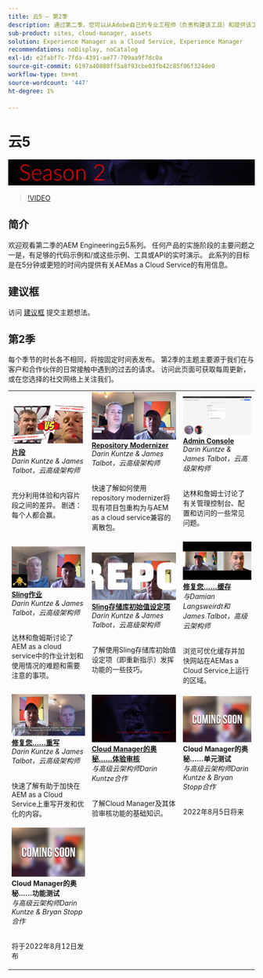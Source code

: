 ```yaml
---
title: 云5 — 第2季
description: 通过第二季，您可以从Adobe自己的专业工程师（负责构建该工具）和提供该工具的专家服务人员那里了解与Adobe Experience Manager(AEM)as a Cloud Service的信息。
sub-product: sites, cloud-manager, assets
solution: Experience Manager as a Cloud Service, Experience Manager
recommendations: noDisplay, noCatalog
exl-id: e2fabf7c-7fda-4391-ae77-709aa9f7dc0a
source-git-commit: 6197a40888ff5a8f93cbe03fb42c85f06f324de0
workflow-type: tm+mt
source-wordcount: '447'
ht-degree: 1%

---
```


# 云5

![AEM专家系列](./imgs/masthead-s2.png)
>[!VIDEO](https://video.tv.adobe.com/v/343127)

## 简介

欢迎观看第二季的AEM Engineering云5系列。 任何产品的实施阶段的主要问题之一是，有足够的代码示例和/或这些示例、工具或API的实时演示。 此系列的目标是在5分钟或更短的时间内提供有关AEMas a Cloud Service的有用信息。

## 建议框

访问 [建议框](https://forms.office.com/r/74P5Xz4UH0) 提交主题想法。

## 第2季

每个季节的时长各不相同，将按固定时间表发布。 第2季的主题主要源于我们在与客户和合作伙伴的日常接触中遇到的过去的请求。 访问此页面可获取每周更新，或在您选择的社交网络上关注我们。

<table>
    <tr>
        <td>
            <a href="season-2/cloud5-experience-v-content-fragments.md">
                <img alt="片段" src="./imgs/s2/000-thumb.png"/>
            </a>
            <div>
                <a href="season-2/cloud5-experience-v-content-fragments.md"><strong>片段</strong></a>        
                <br/><em>Darin Kuntze &amp; James Talbot，云高级架构师</em>
            </div>
            <p>
                <br/>
                充分利用体验和内容片段之间的差异。 剧透：每个人都会赢。
            </p>
        </td>   
         <td>
            <a href="season-2/cloud5-repo-modernizer.md">
                 <img alt="存储库现代化器" src="./imgs/s2/001-thumb.png"/>
            </a>
            <div>
                <a href="season-2/cloud5-repo-modernizer.md"><strong>Repository Modernizer</strong></a> 
               <br/><em>Darin Kuntze &amp; James Talbot，云高级架构师</em>
            </div>
            <p>
                <br/>
                快速了解如何使用repository modernizer将现有项目包重构为与AEM as a cloud service兼容的离散包。
            </p>
         </td>
         <td>
            <a href="season-2/cloud5-admin-console.md">
                 <img alt="Admin Console" src="./imgs/s2/002-thumb.png"/>
            </a>
            <div>
                  <a href="season-2/cloud5-admin-console.md"><strong>Admin Console</strong></a>
               <br/><em>Darin Kuntze &amp; James Talbot，云高级架构师</em>
            </div>
            <p>
            <br/>
               达林和詹姆士讨论了有关管理控制台、配置和访问的一些常见问题。
            </p>
         </td> 
  </tr>
  <tr>
         <td>
            <a href="season-2/cloud5-sling-job-scheduler.md">
                 <img alt="Sling 作业" src="./imgs/s2/003-thumb.png"/>
            </a>
            <div>
                  <a href="season-2/cloud5-sling-job-scheduler.md"><strong>Sling作业</strong></a>
               <br/><em>Darin Kuntze &amp; James Talbot，云高级架构师</em>
            </div>
            <p>
            <br/>
               达林和詹姆斯讨论了AEM as a cloud service中的作业计划和使用情况的难题和需要注意的事项。
            </p>
         </td> 
         <td>
            <a href="season-2/cloud5-repoinit.md">
                 <img alt="存储库初始值设定项（重新指向）" src="./imgs/s2/004-thumb.png"/>
            </a>
            <div>
                  <a href="season-2/cloud5-repoinit.md"><strong>Sling存储库初始值设定项</strong></a>
               <br/><em>Darin Kuntze &amp; James Talbot，云高级架构师</em>
            </div>
            <p>
            <br/>
              了解使用Sling存储库初始值设定项（即重新指示）发挥功能的一些技巧。
            </p>
         </td>   
     <td>
            <a href="season-2/cloud5-fix-your-cache.md">
               <img alt="修复缓存" src="./imgs/s2/005-thumb.png"/>
            </a>
      <div>
         <a href="season-2/cloud5-fix-your-cache.md"><strong>修复您……缓存</strong></a>
         <br/><em>与Damian Langsweirdt和James Talbot，高级云架构师</em>
      </div>
      <p>
         <br/>
             浏览可优化缓存并加快网站在AEMas a Cloud Service上运行的区域。
      </p>
   </td> 
  </tr>
<tr>
   <td>
           <a href="season-2/cloud5-fix-your-rewrites.md">
               <img alt="修复您……重写" src="./imgs/s2/006-thumb.png"/>
            </a>
      <div>
            <a href="season-2/cloud5-fix-your-rewrites.md"><strong>修复您……重写</strong></a>
         <br/><em>Darin Kuntze &amp; James Talbot，云高级架构师</em>
      </div>
      <p>
        <br/>
         快速了解有助于加快在AEM as a Cloud Service上重写开发和优化的内容。
      </p>
     </td>   
     <td>
            <a href="season-2/cloud5-MoCM-experience-audit.md">
               <img alt="Cloud Manager的奥秘……体验审核" src="./imgs/s2/007-thumb.png"/>
               </a>
      <div>
            <a href="season-2/cloud5-MoCM-experience-audit.md"><strong>Cloud Manager的奥秘……体验审核</strong></a>
         <br/><em>与高级云架构师Darin Kuntze合作</em>
      </div>
      <p>
        <br/>
        了解Cloud Manager及其体验审核功能的基础知识。
      </p>
   </td>
     <td>
            <img alt="Cloud Manager的奥秘……单元测试" src="./imgs/coming-soon.png"/>
      <div>
            <strong>Cloud Manager的奥秘……单元测试</strong>
         <br/><em>与高级云架构师Darin Kuntze &amp; Bryan Stopp合作</em>
      </div>
      <p>
        <br/>
         2022年8月5日将来
      </p>
   </td> 
  </tr>
    <tr>
        <td>
                <img alt="Cloud Manager的奥秘……功能测试" src="./imgs/coming-soon.png"/>
            <div>
                <strong>Cloud Manager的奥秘……功能测试</strong><br/>        
                <em>与高级云架构师Darin Kuntze &amp; Bryan Stopp合作</em>
            </div>
            <p><br/>
                将于2022年8月12日发布
            </p>
        </td>
        <td></td>
        <td></td>
    </tr>
</table>
